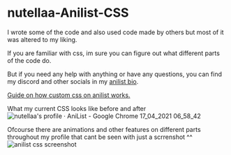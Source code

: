 # nutellaa-Anilist-CSS
I wrote some of the code and also used code made by others but most of it was altered to my liking.


If you are familiar with css, im sure you can figure out what different parts of the code do.

But if you need any help with anything or have any questions, you can find my discord and other socials in my [anilist bio](https://anilist.co/user/nutellaa/).


[Guide on how custom css on anilist works.](https://github.com/Kurisu-chan/anilist-css#anilist-css)

What my current CSS looks like before and after![nutellaa's profile · AniList - Google Chrome 17_04_2021 06_58_42](https://user-images.githubusercontent.com/82683011/115103546-899b8880-9f4a-11eb-8632-d3a4b3e586df.png)

Ofcourse there are animations and other features on different parts throughout my profile that cant be seen with just a scrrenshot ^^
![anilist css screenshot](https://user-images.githubusercontent.com/82683011/115103487-24479780-9f4a-11eb-8fa8-c7cc2652008e.png)
